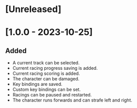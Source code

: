 # [Unreleased]

# [1.0.0 - 2023-10-25]

## Added

- A current track can be selected.
- Current racing progress saving is added.
- Current racing scoring is added.
- The character can be damaged.
- Key bindings are saved.
- Custom key bindings can be set.
- Racings can be paused and restarted.
- The character runs forwards and can strafe left and right.
